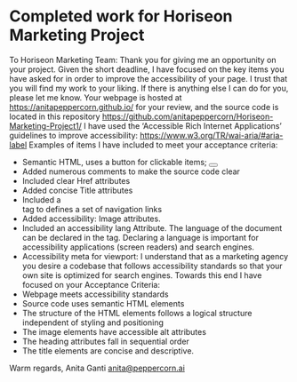 # Completed work for Horiseon Marketing Project
To Horiseon Marketing Team:
Thank you for giving me an opportunity on your project. Given the short deadline, I have focused on the key items you have asked for in order to improve the accessibility of your page. I trust that you will find my work to your liking. If there is anything else I can do for you, please let me know. 
Your webpage is hosted at https://anitapeppercorn.github.io/  for your review, and the source code is located in this repository https://github.com/anitapeppercorn/Horiseon-Marketing-Project1/
I have used the ‘Accessible Rich Internet Applications’  guidelines to improve accessibility: https://www.w3.org/TR/wai-aria/#aria-label
Examples of items I have included to meet your acceptance criteria:
- Semantic HTML, uses a button for clickable items; <button aria-label="screen reader only label"></button>
- Added numerous comments to make the source code clear
- Included clear Href attributes 
- Added concise Title attributes
- Included a <nav> tag to defines a set of navigation links
- Added accessibility: Image attributes.
- Included an accessibility lang Attribute. The language of the document can be declared in the <html> tag. Declaring a language is important for accessibility applications (screen readers) and search engines.
- Accessibility meta for viewport: <meta name="viewport" content="width=device-width, initial-scale=1.0">
I understand that as a marketing agency you desire a codebase that follows accessibility standards so that your own site is optimized for search engines. Towards this end I have focused on your Acceptance Criteria:
- Webpage meets accessibility standards
- Source code uses semantic HTML elements
- The structure of the HTML elements follows a logical structure independent of styling and positioning
- The image elements have accessible alt attributes
- The heading attributes fall in sequential order
- The title elements are concise and descriptive.


Warm regards,
Anita Ganti
anita@peppercorn.ai
